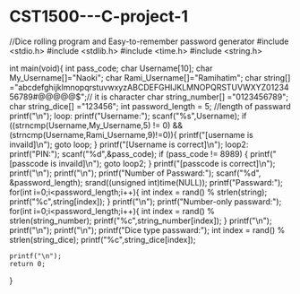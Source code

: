 # CST1500---C-project-1
//Dice rolling program and Easy-to-remember password generator
#include <stdio.h>
#include <stdlib.h>
#include <time.h>
#include <string.h>

int main(void){
    int pass_code;
    char Username[10];
    char My_Username[]="Naoki";
    char Rami_Username[]="Ramihatim";
    char string[] ="abcdefghijklmnopqrstuvwxyzABCDEFGHIJKLMNOPQRSTUVWXYZ0123456789#@@@@@$";// it is character
    char string_number[] ="0123456789";
    char string_dice[] ="123456";
    int password_length = 5; //length of passward
    printf("<Please enter your name and PIN to log-in>\n");
loop:
    printf("Username:");
    scanf("%s",Username);
    if ((strncmp(Username,My_Username,5) != 0)
        &&(strncmp(Username,Rami_Username,9)!=0)){
        printf("[username is invaild]\n");
        goto loop;
}
    printf("[Username is correct]\n");
loop2:
    printf("PIN:");
    scanf("%d",&pass_code);
    if (pass_code != 8989) {
        printf("[passcode is invaild]\n");
        goto loop2;
}
    printf("[passcode is correct]\n");
    printf("<Specify the number of words>\n");
    printf("\n");
    printf("Number of Passward:");
    scanf("%d", &password_length);
    srand((unsigned int)time(NULL));
    printf("Passward:");
    for(int i=0;i<password_length;i++){
        int index = rand() % strlen(string);
        printf("%c",string[index]);
    }
    printf("\n");
    printf("Number-only passward:");
    for(int i=0;i<password_length;i++){
        int index = rand() % strlen(string_number);
        printf("%c",string_number[index]);
    }
    printf("\n");
    printf("<Only one passward is displayed>\n");
    printf("\n");
    printf("Dice type passward:");
        int index = rand() % strlen(string_dice);
        printf("%c",string_dice[index]);
    

    printf("\n");
    return 0;
}
